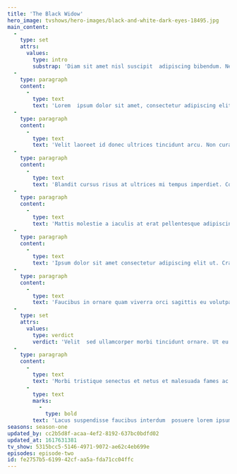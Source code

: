 ```yaml
---
title: 'The Black Widow'
hero_image: tvshows/hero-images/black-and-white-dark-eyes-18495.jpg
main_content:
  -
    type: set
    attrs:
      values:
        type: intro
        substrap: 'Diam sit amet nisl suscipit  adipiscing bibendum. Netus et malesuada fames ac turpis egestas maecenas  pharetra convallis. Vel elit scelerisque mauris pellentesque pulvinar.  Sem fringilla ut morbi tincidunt augue interdum velit. Arcu felis  bibendum ut tristique et. Tristique senectus et netus et malesuada fames  ac turpis'
  -
    type: paragraph
    content:
      -
        type: text
        text: 'Lorem  ipsum dolor sit amet, consectetur adipiscing elit, sed do eiusmod  tempor incididunt ut labore et dolore magna aliqua. Nec ullamcorper sit  amet risus. Cursus turpis massa tincidunt dui ut. Dui sapien eget mi  proin sed libero enim sed faucibus. .'
  -
    type: paragraph
    content:
      -
        type: text
        text: 'Velit laoreet id donec ultrices tincidunt arcu. Non curabitur gravida  arcu ac tortor dignissim convallis. Non consectetur a erat nam at  lectus urna. Faucibus et molestie ac feugiat sed lectus. Sit amet  consectetur adipiscing elit duis tristique sollicitudin nibh. Lobortis  feugiat vivamus at augue eget arcu dictum. Molestie a iaculis at erat.  Vehicula ipsum a arcu cursus vitae. Ullamcorper a lacus vestibulum sed.  Volutpat blandit aliquam etiam erat velit scelerisque in. Accumsan  tortor posuere ac ut consequat semper. Nisi scelerisque eu ultrices  vitae auctor eu augue ut lectus. Eu nisl nunc mi ipsum. Lobortis  scelerisque fermentum dui faucibus in.'
  -
    type: paragraph
    content:
      -
        type: text
        text: 'Blandit cursus risus at ultrices mi tempus imperdiet. Condimentum  vitae sapien pellentesque habitant morbi tristique senectus et netus.  Aliquam faucibus purus in massa tempor nec feugiat nisl pretium. Quis  eleifend quam adipiscing vitae. Pretium lectus quam id leo in vitae  turpis massa. Proin libero nunc consequat interdum. Condimentum mattis  pellentesque id nibh tortor id aliquet lectus. Tortor condimentum  lacinia quis vel eros donec ac odio. Ornare quam viverra orci sagittis  eu volutpat odio facilisis. Enim ut tellus elementum sagittis vitae et  leo. Adipiscing bibendum est ultricies integer quis auctor. Tristique  risus nec feugiat in fermentum posuere urna nec tincidunt. Turpis  egestas integer eget aliquet nibh praesent tristique magna sit. Quam  viverra orci sagittis eu volutpat odio facilisis mauris sit. Vitae  turpis massa sed elementum tempus egestas sed. Proin sagittis nisl  rhoncus mattis rhoncus urna neque. Risus commodo viverra maecenas  accumsan lacus vel. Accumsan in nisl nisi scelerisque. Ligula  ullamcorper malesuada proin libero nunc consequat interdum varius sit.'
  -
    type: paragraph
    content:
      -
        type: text
        text: 'Mattis molestie a iaculis at erat pellentesque adipiscing commodo  elit. Ac felis donec et odio. Aliquet porttitor lacus luctus accumsan  tortor. Rhoncus mattis rhoncus urna neque viverra justo nec ultrices.  Mattis nunc sed blandit libero volutpat sed cras ornare arcu. Gravida  neque convallis a cras semper auctor neque vitae tempus. Egestas sed  tempus urna et pharetra pharetra massa massa ultricies. Sit amet luctus  venenatis lectus magna fringilla urna. At volutpat diam ut venenatis  tellus in metus. Hac habitasse platea dictumst vestibulum. Vel risus  commodo viverra maecenas. Imperdiet proin fermentum leo vel orci porta  non pulvinar neque. Elit eget gravida cum sociis natoque penatibus.  Euismod nisi porta lorem mollis aliquam. Eget mi proin sed libero enim.  Viverra aliquet eget sit amet tellus cras adipiscing. Lacinia at quis  risus sed vulputate.'
  -
    type: paragraph
    content:
      -
        type: text
        text: 'Ipsum dolor sit amet consectetur adipiscing elit ut. Cras sed felis  eget velit aliquet. Urna porttitor rhoncus dolor purus. Duis convallis  convallis tellus id interdum velit. Libero id faucibus nisl tincidunt  eget nullam non nisi. Augue lacus viverra vitae congue eu consequat ac  felis donec. Est lorem ipsum dolor sit amet. Gravida cum sociis natoque  penatibus et magnis. Nibh cras pulvinar mattis nunc sed blandit libero  volutpat. Sed enim ut sem viverra aliquet eget sit amet. Ipsum dolor sit  amet consectetur adipiscing elit ut aliquam. Ipsum dolor sit amet  consectetur adipiscing elit pellentesque habitant. Tempor orci eu  lobortis elementum nibh tellus molestie nunc non. Imperdiet dui accumsan  sit amet. Egestas integer eget aliquet nibh praesent tristique magna  sit amet. Aliquet sagittis id consectetur purus ut faucibus pulvinar.  Pharetra pharetra massa massa ultricies mi quis hendrerit dolor. Purus  sit amet volutpat consequat mauris nunc congue nisi. Nunc pulvinar  sapien et ligula ullamcorper malesuada proin libero nunc. Viverra  aliquet eget sit amet tellus cras adipiscing enim.'
  -
    type: paragraph
    content:
      -
        type: text
        text: 'Faucibus in ornare quam viverra orci sagittis eu volutpat. Sed felis  eget velit aliquet sagittis id consectetur purus. At consectetur lorem  donec massa sapien faucibus et molestie. Adipiscing diam donec  adipiscing tristique risus. Blandit libero volutpat sed cras ornare  arcu. Nulla at volutpat diam ut venenatis. Lacus viverra vitae congue eu  consequat ac felis. Orci porta non pulvinar neque laoreet suspendisse  interdum consectetur. Quam nulla porttitor massa id neque aliquam. '
  -
    type: set
    attrs:
      values:
        type: verdict
        verdict: 'Velit  sed ullamcorper morbi tincidunt ornare. Ut eu sem integer vitae. Dui ut  ornare lectus sit amet est placerat in egestas. Eget magna fermentum  iaculis eu non diam phasellus vestibulum. Gravida dictum fusce ut  placerat orci nulla pellentesque dignissim.'
  -
    type: paragraph
    content:
      -
        type: text
        text: 'Morbi tristique senectus et netus et malesuada fames ac turpis.  Tellus at urna condimentum mattis. Et molestie ac feugiat sed.  Adipiscing diam donec adipiscing tristique risus nec feugiat in.  Facilisis mauris sit amet massa vitae tortor. Tincidunt vitae semper  quis lectus nulla at. Diam maecenas ultricies mi eget mauris pharetra.  Ac turpis egestas maecenas pharetra convallis posuere morbi. Phasellus  faucibus scelerisque eleifend donec pretium vulputate sapien nec. Massa  sed elementum tempus egestas. Quis ipsum suspendisse ultrices gravida  dictum. Ultrices sagittis orci a scelerisque purus. Pellentesque sit  amet porttitor eget dolor morbi non arcu. Faucibus nisl tincidunt eget  nullam. Vitae congue eu consequat ac felis donec et odio. At auctor urna  nunc id cursus metus aliquam. '
      -
        type: text
        marks:
          -
            type: bold
        text: 'Lacus suspendisse faucibus interdum  posuere lorem ipsum dolor sit. Laoreet id donec ultrices tincidunt arcu  non.'
seasons: season-one
updated_by: cc2b5d8f-acaa-4ef2-8192-637bc0bdfd02
updated_at: 1617631381
tv_show: 5315bcc5-5146-4971-9072-ae62c4eb699e
episodes: episode-two
id: fe2757b5-6199-42cf-aa5a-fda71cc04ffc
---
```


